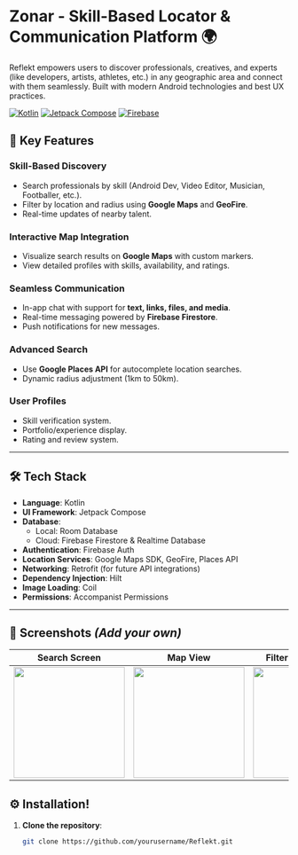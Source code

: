 # Zonar - Skill-Based Locator & Communication Platform 🌍

Reflekt empowers users to discover professionals, creatives, and experts (like developers, artists, athletes, etc.) in any geographic area and connect with them seamlessly. Built with modern Android technologies and best UX practices.

[![Kotlin](https://img.shields.io/badge/Kotlin-1.9.20-blue.svg)](https://kotlinlang.org/)
[![Jetpack Compose](https://img.shields.io/badge/Jetpack%20Compose-1.7.0-brightgreen)](https://developer.android.com/jetpack/compose)
[![Firebase](https://img.shields.io/badge/Firebase-32.7.0-orange)](https://firebase.google.com/)


## 🚀 Key Features

### **Skill-Based Discovery**
- Search professionals by skill (Android Dev, Video Editor, Musician, Footballer, etc.).
- Filter by location and radius using **Google Maps** and **GeoFire**.
- Real-time updates of nearby talent.

### **Interactive Map Integration**
- Visualize search results on **Google Maps** with custom markers.
- View detailed profiles with skills, availability, and ratings.

### **Seamless Communication**
- In-app chat with support for **text, links, files, and media**.
- Real-time messaging powered by **Firebase Firestore**.
- Push notifications for new messages.

### **Advanced Search**
- Use **Google Places API** for autocomplete location searches.
- Dynamic radius adjustment (1km to 50km).

### **User Profiles**
- Skill verification system.
- Portfolio/experience display.
- Rating and review system.

---

## 🛠 Tech Stack

- **Language**: Kotlin
- **UI Framework**: Jetpack Compose
- **Database**: 
  - Local: Room Database
  - Cloud: Firebase Firestore & Realtime Database
- **Authentication**: Firebase Auth
- **Location Services**: Google Maps SDK, GeoFire, Places API
- **Networking**: Retrofit (for future API integrations)
- **Dependency Injection**: Hilt
- **Image Loading**: Coil
- **Permissions**: Accompanist Permissions

---

## 📸 Screenshots *(Add your own)*

| Search Screen | Map View | Filter Person Profile | Chat |
|---------------|----------|------|-------|
| <img src="https://github.com/user-attachments/assets/3dce6bb0-15df-4d98-a654-907f63d07ca2" width="200"> | <img src="https://github.com/user-attachments/assets/59e62ac2-9ead-4033-b50d-20904e69a690" width="200"> | <img src="https://github.com/user-attachments/assets/d0e147b1-f950-421e-8dd7-0acbbaab908e" width="200"> | <img src="https://github.com/user-attachments/assets/c8bd8560-9f0e-4f1b-876b-fedc5097f747" width="200"> |

## ⚙️ Installation!


1. **Clone the repository**:
   ```bash
   git clone https://github.com/yourusername/Reflekt.git
